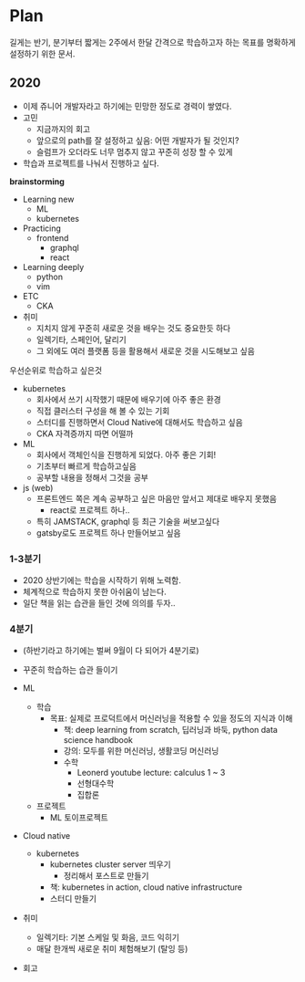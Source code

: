 # Plan

길게는 반기, 분기부터 짧게는 2주에서 한달 간격으로 학습하고자 하는 목표를 명확하게 설정하기 위한 문서.


## 2020

- 이제 쥬니어 개발자라고 하기에는 민망한 정도로 경력이 쌓였다.
- 고민
  - 지금까지의 회고
  - 앞으로의 path를 잘 설정하고 싶음: 어떤 개발자가 될 것인지?
  - 슬럼프가 오더라도 너무 멈추지 않고 꾸준히 성장 할 수 있게
- 학습과 프로젝트를 나눠서 진행하고 싶다.

**brainstorming**

- Learning new
  - ML
  - kubernetes
- Practicing
  - frontend
    - graphql
    - react
- Learning deeply
  - python
  - vim
- ETC
  - CKA
- 취미
  - 지치지 않게 꾸준히 새로운 것을 배우는 것도 중요한듯 하다
  - 일렉기타, 스페인어, 달리기
  - 그 외에도 여러 플랫폼 등을 활용해서 새로운 것을 시도해보고 싶음

우선순위로 학습하고 싶은것
- kubernetes
  - 회사에서 쓰기 시작했기 때문에 배우기에 아주 좋은 환경
  - 직접 클러스터 구성을 해 볼 수 있는 기회
  - 스터디를 진행하면서 Cloud Native에 대해서도 학습하고 싶음
  - CKA 자격증까지 따면 어떨까
- ML
  - 회사에서 객체인식을 진행하게 되었다. 아주 좋은 기회!
  - 기초부터 빠르게 학습하고싶음
  - 공부할 내용을 정해서 그것을 공부
- js (web)
  - 프론트엔드 쪽은 계속 공부하고 싶은 마음만 앞서고 제대로 배우지 못했음
    - react로 프로젝트 하나..
  - 특히 JAMSTACK, graphql 등 최근 기술을 써보고싶다
  - gatsby로도 프로젝트 하나 만들어보고 싶음

### 1-3분기

- 2020 상반기에는 학습을 시작하기 위해 노력함.
- 체계적으로 학습하지 못한 아쉬움이 남는다.
- 일단 책을 읽는 습관을 들인 것에 의의를 두자..

### 4분기
- (하반기라고 하기에는 벌써 9월이 다 되어가 4분기로)
- 꾸준히 학습하는 습관 들이기
- ML
  - 학습
    - 목표: 실제로 프로덕트에서 머신러닝을 적용할 수 있을 정도의 지식과 이해
      - 책: deep learning from scratch, 딥러닝과 바둑, python data science handbook
      - 강의: 모두를 위한 머신러닝, 생활코딩 머신러닝
      - 수학
        - Leonerd youtube lecture: calculus 1 ~ 3
        - 선형대수학
        - 집합론
  - 프로젝트
    - ML 토이프로젝트
- Cloud native
  - kubernetes
    - kubernetes cluster server 띄우기
      - 정리해서 포스트로 만들기
    - 책: kubernetes in action, cloud native infrastructure
    - 스터디 만들기
- 취미
  - 일렉기타: 기본 스케일 및 화음, 코드 익히기
  - 매달 한개씩 새로운 취미 체험해보기 (탈잉 등)

- 회고
